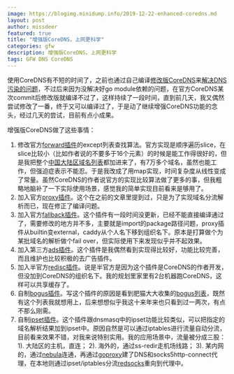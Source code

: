 ```yaml
---
image: https://blogimg.minidump.info/2019-12-22-enhanced-coredns.md
layout: post
author: missdeer
featured: true
title: "增强版CoreDNS，上网更科学"
categories: gfw
description: 增强版CoreDNS，上网更科学
tags: GFW DNS CoreDNS
---
```

使用CoreDNS有不短的时间了，之前也通过自己编译[修改版CoreDNS](https://github.com/missdeer/coredns_custom_build)来[解决DNS污染的问题](../../../2019/07/coredns-no-dns-poisoning/)，不过后来因为没解决好go module依赖的问题，在官方CoreDNS某次commit后修改版就编译不过了，这样持续了一段时间，直到前几天，我又偶然尝试修改了一番，终于又可以编译过了，于是动了继续增强CoreDNS功能的念头，经过几天的尝试，目前有点小成果。

增强版CoreDNS做了这些事情：

1. 修改官方[forward插件](https://github.com/coredns/coredns/tree/master/plugin/forward)的except列表查找算法。官方实现是顺序遍历slice，在slice比较小（比如作者说的不要多于16个元素）的时候是能工作得很好的，但是我把整个[中国大陆区域名列表](https://github.com/felixonmars/dnsmasq-china-list/blob/master/accelerated-domains.china.conf)都加进来了，有7万多个域名，虽然也能工作，但强迫症表示不能忍。于是我改成了用map实现，时间复杂度从线性变成了常量。虽然CoreDNS的作者说官方的实现比较算法做了更多的事，但我粗略地脑补了一下实际使用场景，感觉我的简单实现目前看来是够用了。
2. 加入官方[proxy插件](https://github.com/coredns/proxy)。这个在之前的文章里提到过，只是为了实现域名分流解析而已，现在修正了编译问题。
3. 加入官方[fallback插件](https://github.com/coredns/fallback)。这个插件有一段时间没更新，已经不能直接编译通过了，需要修改的地方并不多，主要就是import的package路径问题，proxy插件从builtin变external，caddy从个人名下移到组织名下。原本是打算做个为某批域名的解析做个fail over，但实际使用下来发现似乎并不起效果。
4. 加入第三方[ads插件](https://github.com/c-mueller/ads)。这个插件是我偶然看到实现得比较好，功能比较完善，而且维护也比较积极的去广告插件。
5. 加入半官方[redisc插件](https://github.com/miekg/redis)。说是半官方是因为这个插件是CoreDNS的作者开发，但没加到CoreDNS的组织名下。我的规划里家里有2台机器跑CoreDNS，这样可以共享缓存了。
6. 自制[bogus插件](https://github.com/missdeer/bogus)。写这个插件的原因是看到肥猫大大收集的[bogus列表](https://github.com/felixonmars/dnsmasq-china-list/blob/master/bogus-nxdomain.china.conf)，既然有这个列表我就想用上，后来想想似乎我这十来年来也只看到过一两次，有点不那么刚需。
7. 自制[ipset插件](https://github.com/missdeer/ipset)。这个插件跟dnsmasq中的ipset功能比较类似，可以把指定的域名解析结果加到ipset中。原因自然是可以通过iptables进行流量自动分流，目前看来效果不错，对我来说特别实用。我的应用场景中，流量被分成三股：
  1). 大陆区的主机，直连；
  2). 海外的，通过ss-redir走机场线路；
  3). 某内网的，通过[nebula](https://github.comslackhq/nebula)连通，再通过[goproxy](https:/github.com/snail007/goproxy)建了DNS和socks5http-connect代理，在本地则通过ipset/iptables分流[redsocks](https://github.com/darkk/redsocks)重向到代理中。